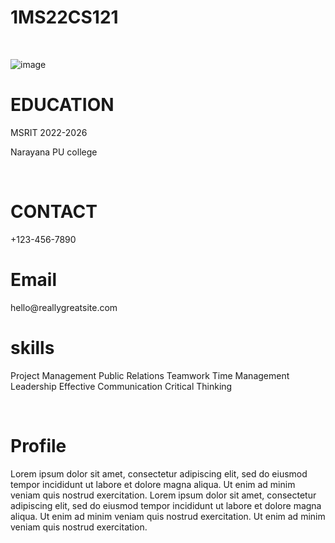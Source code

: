<h1>1MS22CS121</h1>
</br>

![image](https://github.com/user-attachments/assets/7cfa665b-58a9-4a96-b5a0-2e4a13aca5b0)

<h1>EDUCATION</h1>
<p>MSRIT 2022-2026</p></t><p>Narayana PU college</p>
</br>

<h1>CONTACT</h1>
+123-456-7890
</br>
<h1>Email</h1>
hello@reallygreatsite.com

<h1>skills</h1>

<p>Project Management
Public Relations
Teamwork
Time Management
Leadership
Effective Communication
Critical Thinking</p>
</br>

<h1>Profile</h1>
<p>
Lorem ipsum dolor sit amet, consectetur adipiscing elit, sed do eiusmod tempor incididunt ut labore et dolore magna aliqua. Ut enim ad minim veniam quis nostrud exercitation. Lorem ipsum dolor sit amet, consectetur adipiscing elit, sed do eiusmod tempor incididunt ut labore et dolore magna aliqua. Ut enim ad minim veniam quis nostrud exercitation. Ut enim ad minim veniam quis nostrud exercitation.</p>
